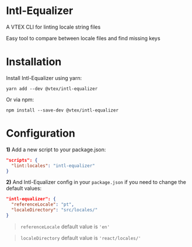# Intl-Equalizer

A VTEX CLI for linting locale string files

Easy tool to compare between locale files and find missing keys

# Installation

Install Intl-Equalizer using yarn:

`yarn add --dev @vtex/intl-equalizer`

Or via npm:

`npm install --save-dev @vtex/intl-equalizer`

# Configuration

**1)** Add a new script to your package.json:

```json
"scripts": {
  "lint:locales": "intl-equalizer"
}
```

**2)** And Intl-Equalizer config in your `package.json` if you need to change the default values:

```json
"intl-equalizer": {
  "referenceLocale": "pt",
  "localeDirectory": "src/locales/"
}
```

> `referenceLocale` default value is `'en'`

> `localeDirectory` default value is `'react/locales/'`
